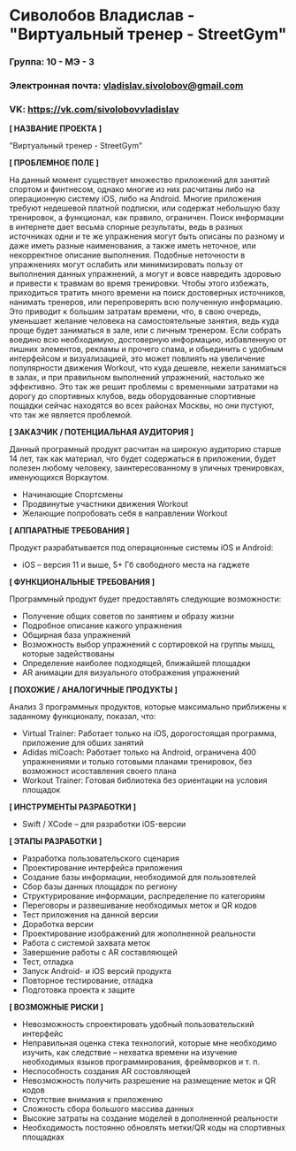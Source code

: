 # Сиволобов Владислав - "Виртуальный тренер - StreetGym"

### Группа: 10 - МЭ - 3
### Электронная почта: vladislav.sivolobov@gmail.com
### VK: https://vk.com/sivolobovvladislav

**[ НАЗВАНИЕ ПРОЕКТА ]**

"Виртуальный тренер - StreetGym"

**[ ПРОБЛЕМНОЕ ПОЛЕ ]**

На данный момент существует множество приложений для занятий спортом и финтнесом, однако многие из них расчитаны либо на операционную систему iOS, либо на Android. Многие приложения требуют недешевой платной подписки, или содержат небольшую базу тренировок, а функционал, как правило, ограничен. Поиск информации в интернете дает весьма спорные результаты, ведь в разных источниках одни и те же упражнения могут быть описаны по разному и даже иметь разные наименования, а также иметь неточное, или некорректное описание выполнения. Подобные неточности в упражнениях могут ослабить или минимизировать пользу от выполнения данных упражнений, а могут и вовсе навредить здоровью и привести к травмам во время тренировки. Чтобы этого избежать, приходиться тратить много времени на поиск достоверных источников, нанимать тренеров, или перепроверять всю полученную информацию. Это приводит к большим затратам времени, что, в свою очередь, уменьшает желание человека на самостоятельные занятия, ведь куда проще будет заниматься в зале, или с личным тренером. Если собрать воедино всю необходимую, достоверную информацию, избавленную от лишних элементов, рекламы и прочего спама, и обьединить с удобным интерфейсом и визуализацией, это может повлиять на увеличение популярности движения Workout, что куда дешевле, нежели заниматься в залах, и при правильном выполнений упражнений, настолько же эффективно. Это так же решит проблемы с временными затратами на дорогу до спортивных клубов, ведь оборудованные спортивные пощадки сейчас находятся во всех районах Москвы, но они пустуют, что так же является проблемой.

**[ ЗАКАЗЧИК / ПОТЕНЦИАЛЬНАЯ АУДИТОРИЯ ]**

Данный програмный продукт расчитан на широкую аудиторию старше 14 лет, так как материал, что будет содержаться в приложении, будет полезен любому человеку, заинтересованному в уличных тренировках, именующихся Воркаутом.

* Начинающие Спортсмены
* Продвинутые участники движения Workout
* Желающие попробовать себя в направлении Workout

**[ АППАРАТНЫЕ ТРЕБОВАНИЯ ]**

Продукт разрабатывается под операционные системы iOS и Android:

* iOS – версия 11 и выше, 5+ Гб свободного места на гаджете

**[ ФУНКЦИОНАЛЬНЫЕ ТРЕБОВАНИЯ ]**

Программный продукт будет предоставлять следующие возможности:

* Получение общих советов по занятием и образу жизни
* Подробное описание кажого упражнения
* Общирная база упражнений
* Возможность выбор упражнений с сортировкой на группы мышц, которые задействованы
* Определение наиболее подходящей, ближайшей площадки
* AR анимации для визуального отображения упражнений

**[ ПОХОЖИЕ / АНАЛОГИЧНЫЕ ПРОДУКТЫ ]**

Анализ 3 программных продуктов, которые максимально приближены к заданному функционалу, показал, что:

* Virtual Trainer: Работает только на iOS, дорогостоящая программа, приложение для обших занятий
* Adidas miCoach: Работает только на Android, ограничена 400 упражнениями и только готовыми планами тренировок, без возможност исоставления своего плана
* Workout Trainer: Готовая библиотека без ориентации на условия площадок

**[ ИНСТРУМЕНТЫ РАЗРАБОТКИ ]**

*	Swift / XCode – для разработки iOS-версии

**[ ЭТАПЫ РАЗРАБОТКИ ]**

* Разработка пользовательского сценария
* Проектирование интерфейса приложения
* Создание базы информации, необходимой для пользовтелей
* Сбор базы данных площадок по региону
* Структурирование информации, распределение по категориям
* Переговоры и развешивание необходимых меток и QR кодов
* Тест приложения на данной версии
* Доработка версии
* Проектирование изображений для жополненной реальности
* Работа с системой захвата меток
* Завершение работы с AR составляющей
* Тест, отладка
* Запуск Android- и iOS версий продукта
* Повторное тестирование, отладка
* Подготовка проекта к защите

**[ ВОЗМОЖНЫЕ РИСКИ ]**

* Невозможность спроектировать удобный пользовательский интерфейс
* Неправильная оценка стека технологий, которые мне необходимо изучить, как следствие – нехватка времени на изучение необходимых языков программирования, фреймворков и т. п.
* Неспособность создания AR состовляющей
* Невозможность получить разрешение на размещение меток и QR кодов
* Отсутствие внимания к приложению
* Сложность сбора большого массива данных
* Высокие затраты на создание моделей в дополненной реальности
* Необходимость постоянно обновлять метки/QR коды на спортивных площадках
